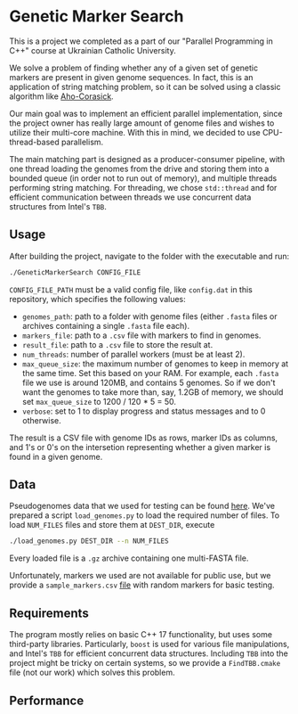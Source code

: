 # Genetic Marker Search

This is a project we completed as a part of our "Parallel Programming in C++" course at Ukrainian Catholic University. 

We solve a problem of finding whether any of a given set of genetic markers are present in given genome sequences. In fact, this is an application of string matching problem, so it can be solved using a classic algorithm like [Aho-Corasick](https://en.wikipedia.org/wiki/Aho%E2%80%93Corasick_algorithm).

Our main goal was to implement an efficient parallel implementation, since the project owner has really large amount of genome files and wishes to utilize their multi-core machine. With this in mind, we decided to use CPU-thread-based parallelism. 

The main matching part is designed as a producer-consumer pipeline, with one thread loading the genomes from the drive and storing them into a bounded queue (in order not to run out of memory), and multiple threads performing string matching. For threading, we chose `std::thread` and for efficient communication between threads we use concurrent data structures from Intel's `TBB`. 

## Usage

After building the project, navigate to the folder with the executable and run:
```bash
./GeneticMarkerSearch CONFIG_FILE
```
`CONFIG_FILE_PATH` must be a valid config file, like `config.dat` in this repository, which specifies the following values:
- `genomes_path`: path to a folder with genome files (either `.fasta` files or archives containing a single `.fasta` file each).
- `markers_file`: path to a `.csv` file with markers to find in genomes.
- `result_file`: path to a `.csv` file to store the result at.
- `num_threads`: number of parallel workers (must be at least 2).
- `max_queue_size`: the maximum number of genomes to keep in memory at the same time. Set this based on your RAM. For example, each `.fasta` file we use is around 120MB, and contains 5 genomes. So if we don't want the genomes to take more than, say, 1.2GB of memory, we should set `max_queue_size` to 1200 / 120 * 5 = 50.
- `verbose`: set to 1 to display progress and status messages and to 0 otherwise.

The result is a CSV file with genome IDs as rows, marker IDs as columns, and 1's or 0's on the intersetion representing whether a given marker is found in a given genome.

## Data

Pseudogenomes data that we used for testing can be found [here](https://1001genomes.org/data/GMI-MPI/releases/v3.1/pseudogenomes/fasta/). We've prepared a script `load_genomes.py` to load the required number of files. To load `NUM_FILES` files and store them at `DEST_DIR`, execute
```bash
./load_genomes.py DEST_DIR --n NUM_FILES
```
Every loaded file is a `.gz` archive containing one multi-FASTA file.

Unfortunately, markers we used are not available for public use, but we provide a `sample_markers.csv` [file](https://gist.github.com/lekhovitsky/72744a626b610d10153d71ee44d0927e) with random markers for basic testing.

## Requirements

The program mostly relies on basic C++ 17 functionality, but uses some third-party libraries. Particularly, `boost` is used for various file manipulations, and Intel's `TBB` for efficient concurrent data structures. Including `TBB` into the project might be tricky on certain systems, so we provide a `FindTBB.cmake` file (not our work) which solves this problem.

## Performance
